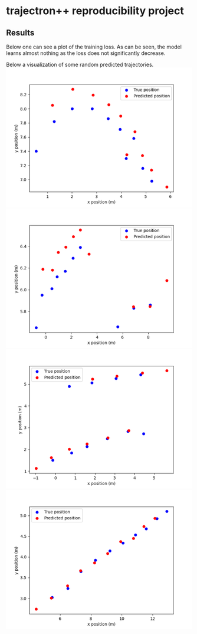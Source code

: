 # trajectron++ reproducibility project

## Results
Below one can see a plot of the training loss. As can be seen, the model learns almost nothing as the loss does not significantly decrease. 
  

Below a visualization of some random predicted trajectories. 
![Figure3](/figures/Figure_3.png)
![Figure9](/figures/Figure_9.png)
![Figure10](/figures/Figure_10.png)
![Figure11](/figures/Figure_11.png)



